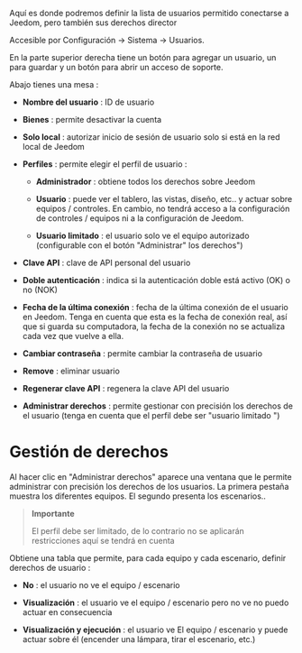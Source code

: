 Aquí es donde podremos definir la lista de usuarios
permitido conectarse a Jeedom, pero también sus derechos
director

Accesible por Configuración → Sistema → Usuarios.

En la parte superior derecha tiene un botón para agregar un usuario, un
para guardar y un botón para abrir un acceso de soporte.

Abajo tienes una mesa :

-   **Nombre del usuario** : ID de usuario

-   **Bienes** : permite desactivar la cuenta

-   **Solo local** : autorizar inicio de sesión de usuario
    solo si está en la red local de Jeedom

-   **Perfiles** : permite elegir el perfil de usuario :

    -   **Administrador** : obtiene todos los derechos sobre Jeedom

    -   **Usuario** : puede ver el tablero, las vistas,
        diseño, etc.. y actuar sobre equipos / controles. En cambio,
        no tendrá acceso a la configuración de controles / equipos
        ni a la configuración de Jeedom.

    -   **Usuario limitado** : el usuario solo ve el
        equipo autorizado (configurable con el botón &quot;Administrar&quot;
        los derechos&quot;)

-   **Clave API** : clave de API personal del usuario

-   **Doble autenticación** : indica si la autenticación doble
    está activo (OK) o no (NOK)

-   **Fecha de la última conexión** : fecha de la última conexión de
    el usuario en Jeedom. Tenga en cuenta que esta es la fecha de conexión
    real, así que si guarda su computadora, la fecha de
    la conexión no se actualiza cada vez que vuelve a ella.

-   **Cambiar contraseña** : permite cambiar la contraseña de
    usuario

-   **Remove** : eliminar usuario

-   **Regenerar clave API** : regenera la clave API del usuario

-   **Administrar derechos** : permite gestionar con precisión los derechos de
    el usuario (tenga en cuenta que el perfil debe ser
    "usuario limitado ")

Gestión de derechos 
==================

Al hacer clic en &quot;Administrar derechos&quot; aparece una ventana que le permite
administrar con precisión los derechos de los usuarios. La primera pestaña muestra
los diferentes equipos. El segundo presenta los escenarios..

> **Importante**
>
> El perfil debe ser limitado, de lo contrario no se aplicarán restricciones aquí
> se tendrá en cuenta

Obtiene una tabla que permite, para cada equipo y cada
escenario, definir derechos de usuario :

-   **No** : el usuario no ve el equipo / escenario

-   **Visualización** : el usuario ve el equipo / escenario pero no ve
    no puedo actuar en consecuencia

-   **Visualización y ejecución** : el usuario ve
    El equipo / escenario y puede actuar sobre él (encender una lámpara, tirar
    el escenario, etc.)


